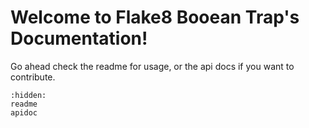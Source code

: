 # Welcome to Flake8 Booean Trap's Documentation!

Go ahead check the readme for usage, or the api docs if you want to contribute.

```{toctree}
:hidden:
readme
apidoc
```
